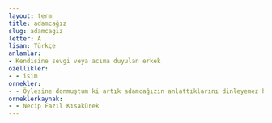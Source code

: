 ```yaml
---
layout: term
title: adamcağız
slug: adamcagiz
letter: A
lisan: Türkçe
anlamlar:
- Kendisine sevgi veya acıma duyulan erkek
ozellikler:
- - isim
ornekler:
- - Öylesine donmuştum ki artık adamcağızın anlattıklarını dinleyemez hâle gelmiştim.
orneklerkaynak:
- - Necip Fazıl Kısakürek
---
```

